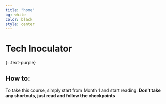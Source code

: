 ```yaml
---
title: "home"
bg: white
color: black
style: center
---
```


# **Tech Inoculator**
{: .text-purple}

<i class="fa fa-flask fa-5x"></i>

<p>

</p>

## How to:

To take this course, simply start from Month 1 and start reading. **Don't take any shortcuts, just read and follow the checkpoints** 
